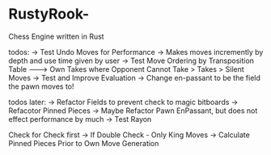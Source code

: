 # RustyRook-
Chess Engine written in Rust

todos: 
-> Test Undo Moves for Performance
-> Makes moves incremently by depth and use time given by user
-> Test Move Ordering by Transposition Table 
---> Own Takes where Opponent Cannot Take > Takes > Silent Moves
-> Test and Improve Evaluation
-> Change en-passant to be the field the pawn moves to!

todos later:
-> Refactor Fields to prevent check to magic bitboards
-> Refacotor Pinned Pieces
-> Maybe Refactor Pawn EnPassant, but does not effect performance by much
-> Test Rayon



Check for Check first
-> If Double Check - Only King Moves
-> Calculate Pinned Pieces Prior to Own Move Generation